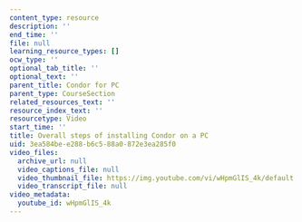 ```yaml
---
content_type: resource
description: ''
end_time: ''
file: null
learning_resource_types: []
ocw_type: ''
optional_tab_title: ''
optional_text: ''
parent_title: Condor for PC
parent_type: CourseSection
related_resources_text: ''
resource_index_text: ''
resourcetype: Video
start_time: ''
title: Overall steps of installing Condor on a PC
uid: 3ea584be-e288-b6c5-88a0-872e3ea285f0
video_files:
  archive_url: null
  video_captions_file: null
  video_thumbnail_file: https://img.youtube.com/vi/wHpmGlIS_4k/default.jpg
  video_transcript_file: null
video_metadata:
  youtube_id: wHpmGlIS_4k
---
```

